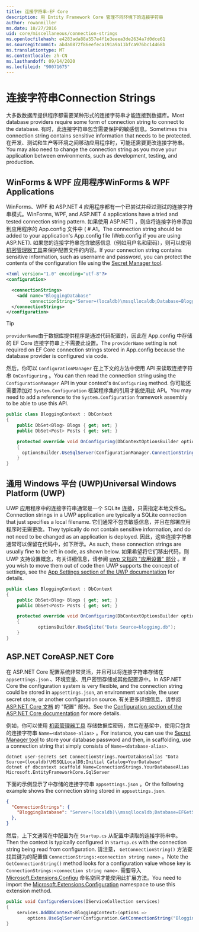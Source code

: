 ```yaml
---
title: 连接字符串-EF Core
description: 用 Entity Framework Core 管理不同环境下的连接字符串
author: rowanmiller
ms.date: 10/27/2016
uid: core/miscellaneous/connection-strings
ms.openlocfilehash: e4283ada88a557e4f1e3eeea3de2634a7d0dce61
ms.sourcegitcommit: abda0872f86eefeca191a9a11bfca976bc14468b
ms.translationtype: MT
ms.contentlocale: zh-CN
ms.lasthandoff: 09/14/2020
ms.locfileid: "90071675"
---
```

# <a name="connection-strings"></a><span data-ttu-id="edc34-103">连接字符串</span><span class="sxs-lookup"><span data-stu-id="edc34-103">Connection Strings</span></span>

<span data-ttu-id="edc34-104">大多数数据库提供程序都需要某种形式的连接字符串才能连接到数据库。</span><span class="sxs-lookup"><span data-stu-id="edc34-104">Most database providers require some form of connection string to connect to the database.</span></span> <span data-ttu-id="edc34-105">有时，此连接字符串包含需要保护的敏感信息。</span><span class="sxs-lookup"><span data-stu-id="edc34-105">Sometimes this connection string contains sensitive information that needs to be protected.</span></span> <span data-ttu-id="edc34-106">在开发、测试和生产等环境之间移动应用程序时，可能还需要更改连接字符串。</span><span class="sxs-lookup"><span data-stu-id="edc34-106">You may also need to change the connection string as you move your application between environments, such as development, testing, and production.</span></span>

## <a name="winforms--wpf-applications"></a><span data-ttu-id="edc34-107">WinForms & WPF 应用程序</span><span class="sxs-lookup"><span data-stu-id="edc34-107">WinForms & WPF Applications</span></span>

<span data-ttu-id="edc34-108">WinForms、WPF 和 ASP.NET 4 应用程序都有一个已尝试并经过测试的连接字符串模式。</span><span class="sxs-lookup"><span data-stu-id="edc34-108">WinForms, WPF, and ASP.NET 4 applications have a tried and tested connection string pattern.</span></span> <span data-ttu-id="edc34-109">如果使用 ASP.NET) ，则应将连接字符串添加到应用程序的 App.config 文件中 ( # A1。</span><span class="sxs-lookup"><span data-stu-id="edc34-109">The connection string should be added to your application's App.config file (Web.config if you are using ASP.NET).</span></span> <span data-ttu-id="edc34-110">如果您的连接字符串包含敏感信息（例如用户名和密码），则可以使用 [机密管理器工具](/aspnet/core/security/app-secrets#secret-manager)来保护配置文件的内容。</span><span class="sxs-lookup"><span data-stu-id="edc34-110">If your connection string contains sensitive information, such as username and password, you can protect the contents of the configuration file using the [Secret Manager tool](/aspnet/core/security/app-secrets#secret-manager).</span></span>

``` xml
<?xml version="1.0" encoding="utf-8"?>
<configuration>

  <connectionStrings>
    <add name="BloggingDatabase"
         connectionString="Server=(localdb)\mssqllocaldb;Database=Blogging;Trusted_Connection=True;" />
  </connectionStrings>
</configuration>
```

> [!TIP]  
> <span data-ttu-id="edc34-111">`providerName`由于数据库提供程序是通过代码配置的，因此在 App.config 中存储的 EF Core 连接字符串上不需要此设置。</span><span class="sxs-lookup"><span data-stu-id="edc34-111">The `providerName` setting is not required on EF Core connection strings stored in App.config because the database provider is configured via code.</span></span>

<span data-ttu-id="edc34-112">然后，你可以 `ConfigurationManager` 在上下文的方法中使用 API 来读取连接字符串 `OnConfiguring` 。</span><span class="sxs-lookup"><span data-stu-id="edc34-112">You can then read the connection string using the `ConfigurationManager` API in your context's `OnConfiguring` method.</span></span> <span data-ttu-id="edc34-113">你可能还需要添加对 `System.Configuration` 框架程序集的引用才能使用此 API。</span><span class="sxs-lookup"><span data-stu-id="edc34-113">You may need to add a reference to the `System.Configuration` framework assembly to be able to use this API.</span></span>

``` csharp
public class BloggingContext : DbContext
{
    public DbSet<Blog> Blogs { get; set; }
    public DbSet<Post> Posts { get; set; }

    protected override void OnConfiguring(DbContextOptionsBuilder optionsBuilder)
    {
      optionsBuilder.UseSqlServer(ConfigurationManager.ConnectionStrings["BloggingDatabase"].ConnectionString);
    }
}
```

## <a name="universal-windows-platform-uwp"></a><span data-ttu-id="edc34-114">通用 Windows 平台 (UWP)</span><span class="sxs-lookup"><span data-stu-id="edc34-114">Universal Windows Platform (UWP)</span></span>

<span data-ttu-id="edc34-115">UWP 应用程序中的连接字符串通常是一个 SQLite 连接，只需指定本地文件名。</span><span class="sxs-lookup"><span data-stu-id="edc34-115">Connection strings in a UWP application are typically a SQLite connection that just specifies a local filename.</span></span> <span data-ttu-id="edc34-116">它们通常不包含敏感信息，并且在部署应用程序时无需更改。</span><span class="sxs-lookup"><span data-stu-id="edc34-116">They typically do not contain sensitive information, and do not need to be changed as an application is deployed.</span></span> <span data-ttu-id="edc34-117">因此，这些连接字符串通常可以保留在代码中，如下所示。</span><span class="sxs-lookup"><span data-stu-id="edc34-117">As such, these connection strings are usually fine to be left in code, as shown below.</span></span> <span data-ttu-id="edc34-118">如果希望将它们移出代码，则 UWP 支持设置概念，有关详细信息，请参阅 [uwp 文档的 "应用设置" 部分](/windows/uwp/app-settings/store-and-retrieve-app-data) 。</span><span class="sxs-lookup"><span data-stu-id="edc34-118">If you wish to move them out of code then UWP supports the concept of settings, see the [App Settings section of the UWP documentation](/windows/uwp/app-settings/store-and-retrieve-app-data) for details.</span></span>

``` csharp
public class BloggingContext : DbContext
{
    public DbSet<Blog> Blogs { get; set; }
    public DbSet<Post> Posts { get; set; }

    protected override void OnConfiguring(DbContextOptionsBuilder optionsBuilder)
    {
            optionsBuilder.UseSqlite("Data Source=blogging.db");
    }
}
```

## <a name="aspnet-core"></a><span data-ttu-id="edc34-119">ASP.NET Core</span><span class="sxs-lookup"><span data-stu-id="edc34-119">ASP.NET Core</span></span>

<span data-ttu-id="edc34-120">在 ASP.NET Core 配置系统非常灵活，并且可以将连接字符串存储在 `appsettings.json` 、环境变量、用户密钥存储或其他配置源中。</span><span class="sxs-lookup"><span data-stu-id="edc34-120">In ASP.NET Core the configuration system is very flexible, and the connection string could be stored in `appsettings.json`, an environment variable, the user secret store, or another configuration source.</span></span> <span data-ttu-id="edc34-121">有关更多详细信息，请参阅 [ASP.NET Core 文档](/aspnet/core/fundamentals/configuration) 的 "配置" 部分。</span><span class="sxs-lookup"><span data-stu-id="edc34-121">See the [Configuration section of the ASP.NET Core documentation](/aspnet/core/fundamentals/configuration) for more details.</span></span>

<span data-ttu-id="edc34-122">例如，你可以使用 [机密管理器工具](/aspnet/core/security/app-secrets#secret-manager) 存储数据库密码，然后在基架中，使用只包含的连接字符串 `Name=<database-alias>` 。</span><span class="sxs-lookup"><span data-stu-id="edc34-122">For instance, you can use the [Secret Manager tool](/aspnet/core/security/app-secrets#secret-manager) to store your database password and then, in scaffolding, use a connection string that simply consists of `Name=<database-alias>`.</span></span>

```dotnetcli
dotnet user-secrets set ConnectionStrings.YourDatabaseAlias "Data Source=(localdb)\MSSQLLocalDB;Initial Catalog=YourDatabase"
dotnet ef dbcontext scaffold Name=ConnectionStrings.YourDatabaseAlias Microsoft.EntityFrameworkCore.SqlServer
```

<span data-ttu-id="edc34-123">下面的示例显示了中存储的连接字符串 `appsettings.json` 。</span><span class="sxs-lookup"><span data-stu-id="edc34-123">Or the following example shows the connection string stored in `appsettings.json`.</span></span>

``` json
{
  "ConnectionStrings": {
    "BloggingDatabase": "Server=(localdb)\\mssqllocaldb;Database=EFGetStarted.ConsoleApp.NewDb;Trusted_Connection=True;"
  },
}
```

<span data-ttu-id="edc34-124">然后，上下文通常在中配置为在 `Startup.cs` 从配置中读取的连接字符串中。</span><span class="sxs-lookup"><span data-stu-id="edc34-124">Then the context is typically configured in `Startup.cs` with the connection string being read from configuration.</span></span> <span data-ttu-id="edc34-125">请注意， `GetConnectionString()` 方法查找其键为的配置值 `ConnectionStrings:<connection string name>` 。</span><span class="sxs-lookup"><span data-stu-id="edc34-125">Note the `GetConnectionString()` method looks for a configuration value whose key is `ConnectionStrings:<connection string name>`.</span></span> <span data-ttu-id="edc34-126">需要导入 [Microsoft.Extensions.Configu](/dotnet/api/microsoft.extensions.configuration) 命名空间才能使用此扩展方法。</span><span class="sxs-lookup"><span data-stu-id="edc34-126">You need to import the [Microsoft.Extensions.Configuration](/dotnet/api/microsoft.extensions.configuration) namespace to use this extension method.</span></span>

``` csharp
public void ConfigureServices(IServiceCollection services)
{
    services.AddDbContext<BloggingContext>(options =>
        options.UseSqlServer(Configuration.GetConnectionString("BloggingDatabase")));
}
```
